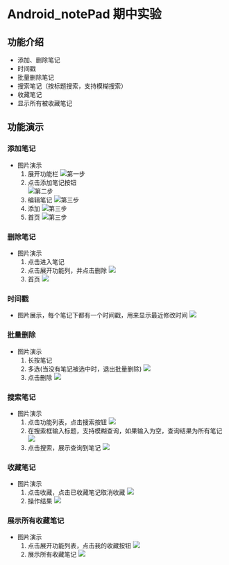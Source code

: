 # Android_notePad 期中实验
## 功能介绍
- 添加、删除笔记
- 时间戳
- 批量删除笔记
- 搜索笔记（按标题搜索，支持模糊搜索）
- 收藏笔记
- 显示所有被收藏笔记

## 功能演示
### 添加笔记  
- 图片演示  
    1. 展开功能栏
    ![第一步](.\images\1.png "展开功能栏")  
    2. 点击添加笔记按钮  
    ![第二步](.\images\2.png "创建笔记")  
    3. 编辑笔记
    ![第三步](.\images\3.png "编辑笔记")  
    4. 添加
    ![第三步](.\images\4.png "成功添加笔记")  
    5. 首页
    ![第三步](.\images\5.png "成功添加笔记")  
### 删除笔记  
- 图片演示
    1. 点击进入笔记
    2. 点击展开功能列，并点击删除
    ![](.\images\6.png "")  
    3. 首页
    ![](.\images\7.png "")  
### 时间戳
- 图片展示，每个笔记下都有一个时间戳，用来显示最近修改时间
    ![](.\images\8.png "")  
### 批量删除
- 图片演示
    1. 长按笔记
    2. 多选(当没有笔记被选中时，退出批量删除)
    ![](.\images\9.png "")
    3. 点击删除
    ![](.\images\10.png "")
### 搜索笔记
- 图片演示
    1. 点击功能列表，点击搜索按钮
    ![](.\images\11.png "")
    2. 在搜索框输入标题，支持模糊查询，如果输入为空，查询结果为所有笔记
    ![](.\images\12.png "")
    3. 点击搜索，展示查询到笔记
    ![](.\images\13.png "")
### 收藏笔记
- 图片演示
    1. 点击收藏，点击已收藏笔记取消收藏
    ![](.\images\14.png "")
    2. 操作结果
    ![](.\images\15.png "")
### 展示所有收藏笔记
- 图片演示
    1. 点击展开功能列表，点击我的收藏按钮
    ![](.\images\16.png "")
    2. 展示所有收藏笔记
    ![](.\images\17.png "")